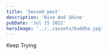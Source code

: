 ```yaml
---
title: 'Second post'
description: 'Rise And SHine'
pubDate: 'Jul 15 2022'
heroImage: '../../assets/buddha.jpg'
---
```


Keep Trying 
